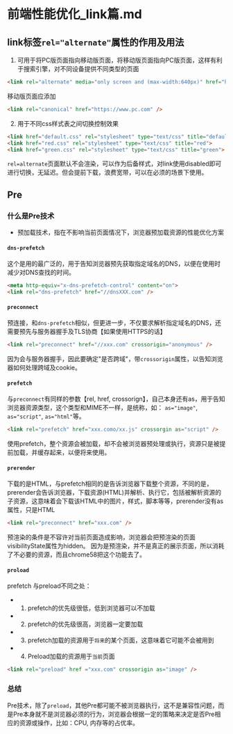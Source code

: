 # 前端性能优化_link篇.md
## link标签``rel="alternate"``属性的作用及用法
1. 可用于将PC版页面指向移动版页面，将移动版页面指向PC版页面，这样有利于搜索引擎，对不同设备提供不同类型的页面
~~~html
<link rel="alternate" media="only screen and (max-width:640px)" href="http://m.mbile.com">
~~~
移动版页面应添加
~~~html
<link rel="canonical" href="https://www.pc.com" />
~~~
2. 用于不同css样式表之间切换控制效果
~~~html
<link href="default.css" rel="stylesheet" type="text/css" title="default">
<link href="red.css" rel="stylesheet" type="text/css" title="red">
<link href="green.css" rel="stylesheet" type="text/css" title="green">
~~~
``rel=alternate``页面默认不会渲染，可以作为后备样式，对link使用disabled即可进行切换，无延迟。但会提前下载，浪费宽带，可以在必须的场景下使用。
## Pre
### 什么是Pre技术
- 预加载技术，指在不影响当前页面情况下，浏览器预加载资源的性能优化方案
#### ``dns-prefetch``
这个是用的最广泛的，用于告知浏览器预先获取指定域名的DNS，以便在使用时减少对DNS查找的时间。
~~~html
<meta http-equiv="x-dns-prefetch-control" content="on">
<link rel="dns-prefetch" href="//dnsXXX.com" />
~~~
#### ``preconnect``
预连接，和``dns-prefetch``相似，但更进一步，不仅要求解析指定域名的DNS，还需要预先与服务器握手及TLS协商【如果使用HTTPS的话】
~~~html
<link rel="preconnect" href="//xxx.com" crossorigin="anonymous" />
~~~
因为会与服务器握手，因此要确定"是否跨域"，带``crossorigin``属性，以告知浏览器如何处理跨域及cookie。
#### ``prefetch``
与``preconnect``有同样的参数【rel, href, crossorign】，自己本身还有as，用于告知浏览器资源类型，这个类型和MIME不一样，是统称，如： ``as="image"``, ``as="script"``, ``as="html"``等。
~~~html
<link rel="prefetch" href="xxx.como/xx.js" crossorgin as="script" />
~~~
使用prefetch，整个资源会被加载，却不会被浏览器预处理或执行，资源只是被提前加载，并缓存起来，以便将来使用。
#### ``prerender``
下载的是HTML，与prefetch相同的是告诉浏览器下载整个资源，不同的是，prerender会告诉浏览器，下载资源(HTML)并解析、执行它，包括被解析资源的子资源，这意味着会下载该HTML中的图片，样式，脚本等等，prerender没有as属性，只是HTML
~~~html
<link rel="preconnect" href="xxx.com" /> 
~~~
预渲染的条件是不容许对当前页面造成影响，浏览器会把预渲染的页面visibilityState属性为hidden。
因为是预渲染，并不是真正的展示页面，所以消耗了不必要的资源，而且chrome58把这个功能去了。
#### ``proload``
prefetch 与preload不同之处：
- 1. prefetch的优先级很低，低到浏览器可以不加载
- 2. prefetch的优先级很高，浏览器一定要加载
- 3. prefetch加载的资源用于``将来``的某个页面，这意味着它可能不会被用到
- 4. Preload加载的资源用于``当前``页面       
~~~html
<link rel="preload" href ="xxx.com" crossorigin as="image" />
~~~
### 总结
Pre技术，除了``preload``，其他Pre都可能不被浏览器执行，这不是兼容性问题，而是Pre本身就不是浏览器必须的行为，浏览器会根据一定的策略来决定是否Pre相应的资源或操作，比如：CPU, 内存等的占优率。
